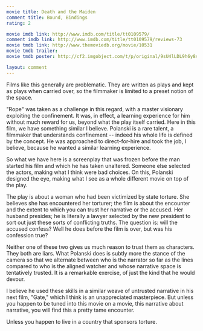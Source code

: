 ```yaml
---
movie title: Death and the Maiden
comment title: Bound, Bindings
rating: 2

movie imdb link: http://www.imdb.com/title/tt0109579/
comment imdb link: http://www.imdb.com/title/tt0109579/reviews-73
movie tmdb link: http://www.themoviedb.org/movie/10531
movie tmdb trailer: 
movie tmdb poster: http://cf2.imgobject.com/t/p/original/9sU4lLDL9h6y8sX1DnTLRu5PfWD.jpg

layout: comment
---
```


Films like this generally are problematic. They are written as plays and kept as plays when carried over, so the filmmaker is limited to a preset notion of the space.

"Rope" was taken as a challenge in this regard, with a master visionary exploiting the confinement. It was, in effect, a learning experience for him without much reward for us, beyond what the play itself carried. Here in this film, we have something similar I believe. Polanski is a rare talent, a filmmaker that understands confinement -- indeed his whole life is defined by the concept. He was approached to direct-for-hire and took the job, I believe, because he wanted a similar learning experience.

So what we have here is a screenplay that was frozen before the man started his film and which he has taken unaltered. Someone else selected the actors, making what I think were bad choices. On this, Polanski designed the eye, making what I see as a whole different movie on top of the play.

The play is about a woman who had been victimized by state torture. She believes she has encountered her torturer; the film is about the encounter and the extent to which you can trust her narrative or the accused. Her husband presides; he is literally a lawyer selected by the new president to sort out just these sorts of conflicting truths. The question is: will the accused confess? Well he does before the film is over, but was his confession true? 

Neither one of these two gives us much reason to trust them as characters. They both are liars. What Polanski does is subtly more the stance of the camera so that we alternate between who is the narrator so far as the lines compared to who is the aligned watcher and whose narrative space is tentatively trusted. It is a remarkable exercise, of just the kind that he would devour.

I believe he used these skills in a similar weave of untrusted narrative in his next film, "Gate," which I think is an unappreciated masterpiece. But unless you happen to be tuned into this movie on a movie, this narrative about narrative, you will find this a pretty tame encounter.

Unless you happen to live in a country that sponsors torture.